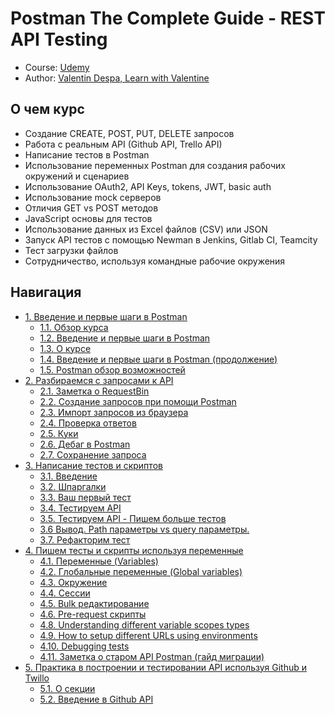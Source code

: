# Postman The Complete Guide - REST API Testing

- Course: [Udemy](https://www.udemy.com/course/postman-the-complete-guide/)
- Author: [Valentin Despa, Learn with Valentine](https://www.udemy.com/course/postman-the-complete-guide/#instructor-1)

## О чем курс

- Создание CREATE, POST, PUT, DELETE запросов
- Работа с реальным API (Github API, Trello API)
- Написание тестов в Postman
- Использование переменных Postman для создания рабочих окружений и сценариев 
- Использование OAuth2, API Keys, tokens, JWT, basic auth
- Использование mock серверов
- Отличия GET vs POST методов
- JavaScript основы для тестов
- Использование данных из Excel файлов (CSV) или JSON
- Запуск API тестов с помощью Newman в Jenkins, Gitlab CI, Teamcity
- Тест загрузки файлов
- Сотрудничество, используя командные рабочие окружения

## Навигация

- [1. Введение и первые шаги в Postman](./docs/1.%20Introduction%20and%20first%20steps%20in%20Postman)
  - [1.1. Обзор курса](./docs/1.%20Introduction%20and%20first%20steps%20in%20Postman/1.1.%20Course%20overview)
  - [1.2. Введение и первые шаги в Postman](./docs/1.%20Introduction%20and%20first%20steps%20in%20Postman/1.2.%20Introduction%20and%20first%20steps%20in%20Postman)
  - [1.3. О курсе](./docs/1.%20Introduction%20and%20first%20steps%20in%20Postman/1.3.%20About%20this%20course)
  - [1.4. Введение и первые шаги в Postman (продолжение)](./docs/1.%20Introduction%20and%20first%20steps%20in%20Postman/1.4.%20Introduction%20and%20first%20steps%20in%20Postman%20(continued))
  - [1.5. Postman обзор возможностей](./docs/1.%20Introduction%20and%20first%20steps%20in%20Postman/1.5.%20The%20Postman%20Landscape)
- [2. Разбираемся с запросами к API](./docs/2.%20Creating%20with%20API%20requests)
  - [2.1. Заметка о RequestBin](./docs/2.%20Creating%20with%20API%20requests/2.1.%20Note%20about%20requestbin)
  - [2.2. Создание запросов при помощи Postman](./docs/2.%20Creating%20with%20API%20requests/2.2.%20Creating%20Requests%20with%20Postman)
  - [2.3. Импорт запросов из браузера](./docs/2.%20Creating%20with%20API%20requests/2.3.%20Importing%20request%20from%20your%20browser)
  - [2.4. Проверка ответов](./docs/2.%20Creating%20with%20API%20requests/2.4.%20Inspecting%20responses)
  - [2.5. Куки](./docs/2.%20Creating%20with%20API%20requests/2.5.%20Cookies)
  - [2.6. Дебаг в Postman](./docs/2.%20Creating%20with%20API%20requests/2.6.%20Troubleshooting)
  - [2.7. Сохранение запроса](./docs/2.%20Creating%20with%20API%20requests/2.7.%20Saving%20requests)
- [3. Написание тестов и скриптов](./docs/3.%20Writing%20tests%20and%20scripts)
  - [3.1. Введение](./docs/3.%20Writing%20tests%20and%20scripts/3.1.%20Introduction)
  - [3.2. Шпаргалки](./docs/3.%20Writing%20tests%20and%20scripts/3.2.%20Cheatsheet)
  - [3.3. Ваш первый тест](./docs/3.%20Writing%20tests%20and%20scripts/3.3.%20Your%20first%20test)
  - [3.4. Тестируем API](./docs/3.%20Writing%20tests%20and%20scripts/3.4.%20Testing%20an%20API)
  - [3.5. Тестируем API - Пишем больше тестов](./docs/3.%20Writing%20tests%20and%20scripts/3.5.%20Testing%20an%20API%20-%20Writing%20more%20tests)
  - [3.6 Вывод. Path параметры vs query параметры.](./docs/3.%20Writing%20tests%20and%20scripts/3.6.%20Recap%20Path%20parameters%20vs%20query%20parameters)
  - [3.7. Рефакторим тест](./docs/3.%20Writing%20tests%20and%20scripts/3.7.%20Refactoring%20Tests)
- [4. Пишем тесты и скрипты используя переменные](./docs/4.%20Writing%20tests%20and%20scripts%20using%20variables)
  - [4.1. Переменные (Variables)](./docs/4.%20Writing%20tests%20and%20scripts%20using%20variables/4.1.%20Variables)
  - [4.2. Глобальные переменные (Global variables)](./docs/4.%20Writing%20tests%20and%20scripts%20using%20variables/4.2.%20Global%20variables)
  - [4.3. Окружение](./docs/4.%20Writing%20tests%20and%20scripts%20using%20variables/4.3.%20Environment)
  - [4.4. Сессии](./docs/4.%20Writing%20tests%20and%20scripts%20using%20variables/4.4.%20Session%20variables%20(new%20in%20Postman%206.2!))
  - [4.5. Bulk редактирование](./docs/4.%20Writing%20tests%20and%20scripts%20using%20variables/4.5.%20Bulk%20editing%20removed%20new%20in%20Postman%206.2!)
  - [4.6. Pre-request скрипты](./docs/4.%20Writing%20tests%20and%20scripts%20using%20variables/4.6.%20Pre-request%20scripts)
  - [4.8. Understanding different variable scopes types](./docs/4.%20Writing%20tests%20and%20scripts%20using%20variables/4.8.%20Understanding%20different%20variable%20scopes%20%20types)
  - [4.9. How to setup different URLs using environments](./docs/4.%20Writing%20tests%20and%20scripts%20using%20variables/4.9.%20How%20to%20setup%20different%20URLs%20using%20environments)
  - [4.10. Debugging tests](./docs/4.%20Writing%20tests%20and%20scripts%20using%20variables/4.10.%20Debugging%20tests)
  - [4.11. Заметка о старом API Postman (гайд миграции)](./docs/4.%20Writing%20tests%20and%20scripts%20using%20variables/4.11.%20Notice%20about%20the%20old%20Postman%20scripting%20API)
- [5. Практика в построении и тестировании API используя Github и Twillo](./docs/5.%20Hands-on%20Practice%20Building%20&%20Testing%20an%20API%20workflow%20using%20Github%20&%20Twilio)
  - [5.1. О секции](./docs/5.%20Hands-on%20Practice%20Building%20&%20Testing%20an%20API%20workflow%20using%20Github%20&%20Twilio/5.1.%20About%20this%20section)
  - [5.2. Введение в Github API](./docs/5.%20Hands-on%20Practice%20Building%20&%20Testing%20an%20API%20workflow%20using%20Github%20&%20Twilio/5.2.%20Introduction%20to%20the%20Github%20API%20(provide%20collection%20and%20first%20request))
